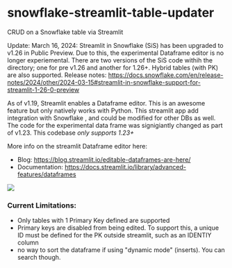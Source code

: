 # snowflake-streamlit-table-updater
CRUD on a Snowflake table via Streamlit

Update: March 16, 2024:
Streamlit in Snowflake (SiS) has been upgraded to v1.26 in Public Preview. Due to this, the experimental Dataframe editor is no longer experiemental. There are two versions of the SiS code withih the directory; one for pre v1.26 and another for 1.26+. Hybrid tables (with PK) are also supported. 
Release notes: https://docs.snowflake.com/en/release-notes/2024/other/2024-03-15#streamlit-in-snowflake-support-for-streamlit-1-26-0-preview


As of v1.19, Streamlit enables a Dataframe editor. This is an awesome feature but only natively works with Python. This streamlit app add integration with Snowflake , and could be modified for other DBs as well. 
The code for the experimental data frame was signigiantly changed as part of v1.23. This codebase *only supports 1.23+* 

More info on the streamlit Dataframe editor here: 
 - Blog: https://blog.streamlit.io/editable-dataframes-are-here/ 
 - Documentation: https://docs.streamlit.io/library/advanced-features/dataframes
 
 
 ![](https://blog.streamlit.io/content/images/2023/02/data-editor-add-delete-10.44.28-AM-1.gif)

### Current Limitations:
 - Only tables with 1 Primary Key defined are supported
 - Primary keys are disabled from being edited. To support this, a unique ID must be defined for the PK outside streamlit, such as an IDENTIY column 
 - no way to sort the dataframe if using "dynamic mode" (inserts). You can search though. 
